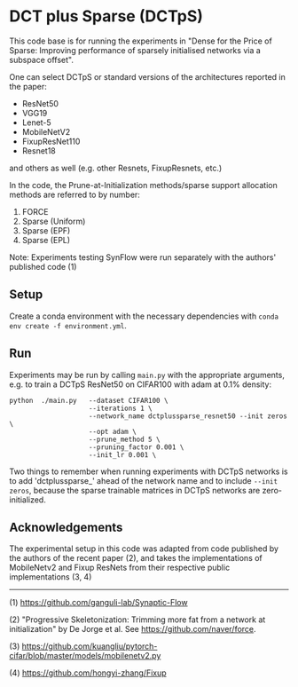 # DCT plus Sparse (DCTpS)

This code base is for running the experiments in "Dense for the Price of Sparse: Improving performance of sparsely initialised networks via a subspace offset". 

One can select DCTpS or standard versions of the architectures reported in the paper:

- ResNet50
- VGG19
- Lenet-5
- MobileNetV2
- FixupResNet110
- Resnet18

and others as well (e.g. other Resnets, FixupResnets, etc.)

In the code, the Prune-at-Initialization methods/sparse support allocation methods are referred to by number:

1. FORCE
3. Sparse (Uniform)
4. Sparse (EPF)
5. Sparse (EPL)

Note: Experiments testing SynFlow were run separately with the authors' published code (1)

## Setup

Create a conda environment with the necessary dependencies with `conda env create -f environment.yml`.

## Run

Experiments may be run by calling `main.py` with the appropriate arguments, e.g. to train a DCTpS ResNet50 on CIFAR100 with adam at 0.1% density:

```
python  ./main.py   --dataset CIFAR100 \
                    --iterations 1 \
                    --network_name dctplussparse_resnet50 --init zeros \
                    --opt adam \
                    --prune_method 5 \
                    --pruning_factor 0.001 \
                    --init_lr 0.001 \
```

Two things to remember when running experiments with DCTpS networks is to add 'dctplussparse_' ahead of the network name and to include `--init zeros`, because the sparse trainable matrices in DCTpS networks are zero-initialized.

## Acknowledgements

The experimental setup in this code was adapted from code published by the authors of the recent paper (2), and takes the implementations of MobileNetv2 and Fixup ResNets from their respective public implementations (3, 4) 

_______


(1)  https://github.com/ganguli-lab/Synaptic-Flow

(2) "Progressive Skeletonization: Trimming more fat from a network at initialization" by De Jorge et al. See https://github.com/naver/force. 

(3) https://github.com/kuangliu/pytorch-cifar/blob/master/models/mobilenetv2.py

(4) https://github.com/hongyi-zhang/Fixup


